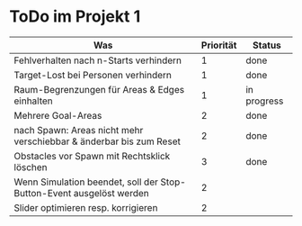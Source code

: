 # ToDo im Projekt 1

Was | Priorität | Status
--- | --- | ---
Fehlverhalten nach n-Starts verhindern | 1 | done | 
Target-Lost bei Personen verhindern | 1 | done | 
Raum-Begrenzungen für Areas & Edges einhalten | 1 | in progress | 
Mehrere Goal-Areas | 2 |  done | 
nach Spawn: Areas nicht mehr verschiebbar & änderbar bis zum Reset | 2 | done | 
Obstacles vor Spawn mit Rechtsklick löschen | 3 | done | 
Wenn Simulation beendet, soll der Stop-Button-Event ausgelöst werden | 2 |  | 
Slider optimieren resp. korrigieren | 2 |  |